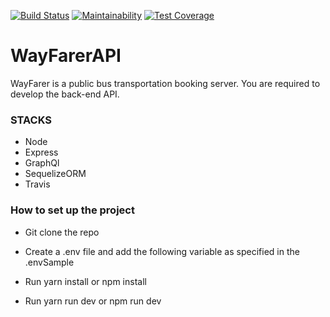 [![Build Status](https://travis-ci.org/tejiri4/WayFarerAPI.svg?branch=master)](https://travis-ci.org/tejiri4/WayFarerAPI) [![Maintainability](https://api.codeclimate.com/v1/badges/34b65178cfa807926b7d/maintainability)](https://codeclimate.com/github/tejiri4/WayFarerAPI/maintainability) [![Test Coverage](https://api.codeclimate.com/v1/badges/34b65178cfa807926b7d/test_coverage)](https://codeclimate.com/github/tejiri4/WayFarerAPI/test_coverage)


# WayFarerAPI
WayFarer is a public bus transportation booking server. You are required to develop the back-end API.


### STACKS

- Node
- Express
- GraphQl
- SequelizeORM
- Travis

### How to set up the project

- Git clone the repo

- Create a .env file and add the following variable as specified in the .envSample

- Run yarn install or npm install 

- Run yarn run dev or npm run dev
